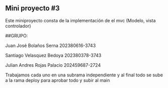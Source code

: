 ## Mini proyecto #3
Este miniproyecto consta de la implementación de el mvc (Modelo, vista controlador) 

##GRUPO:

Juan José Bolaños Serna 202380616-3743

Santiago Velasquez Bedoya 202380378-3743

Julian Andres Rojas Palacio 202459687-2724

Trabajamos cada uno en una subrama independiente y al final todo se sube a la rama deploy para aprobar todo y subir al main
